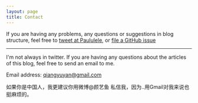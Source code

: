 ```yaml
---
layout: page
title: Contact
---
```


If you are having any problems, any questions or suggestions in blog structure, feel free to [tweet at Paululele](https://twitter.com/intent/tweet?text=%40paululele), or [file a GitHub issue](https://github.com/lenpaul/lagrange/issues/new)

--------------

I'm not always in twitter.
If you are having any questions about the articles of this blog, feel free to send an email to me.

Email address: qiangyuyan@gmail.com

如果你是中国人，我更建议你用微博@颜艺鱼 私信我，因为..用Gmail对我来说也挺麻烦的。